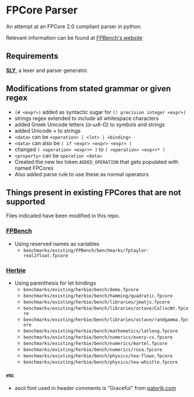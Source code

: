 # FPCore Parser
An attempt at an FPCore 2.0 compliant parser in python.

Relevant information can be found at
[FPBench's website](https://fpbench.org/spec/fpcore-2.0.html)

## Requirements
__[SLY](https://sly.readthedocs.io/en/latest/)__, a lexer and parser generator.


## Modifications from stated grammar or given regex
* `(# <expr>)` added as syntactic sugar for `(! precision integer <expr>)`
* strings regex extended to include all whitespace characters
* added Greek Unicode letters (α-ωΑ-Ω) to symbols and strings
* added Unicode × to strings
* `<data>` can be `<operation> | <let> | <binding>`
* `<data>` can also be `( if <expr> <expr> <expr> )`
* changed `( <operation> <expr>+ )` to  `( <operation> <expr>* )`
* `<property>` can be `operation <data>`
* Created the new lex token `ADDED_OPERATION` that gets populated with named FPCores
* Also added parse rule to use these as normal operators


## Things present in existing FPCores that are not supported

Files indicated have been modified in this repo.

### [FPBench](https://github.com/FPBench/FPBench)

* Using reserved names as variables
  + `benchmarks/existing/FPBench/benchmarks/fptaylor-real2float.fpcore`

### [Herbie](https://github.com/herbie-fp/herbie)

* Using parenthesis for let bindings
	+ `benchmarks/existing/herbie/bench/demo.fpcore`
	+ `benchmarks/existing/herbie/bench/hamming/quadratic.fpcore`
	+ `benchmarks/existing/herbie/bench/libraries/jmatjs.fpcore`
	+ `benchmarks/existing/herbie/bench/libraries/octave/CollocWt.fpcore`
	+ `benchmarks/existing/herbie/bench/libraries/octave/randgamma.fpcore`
	+ `benchmarks/existing/herbie/bench/mathematics/latlong.fpcore`
	+ `benchmarks/existing/herbie/bench/numerics/every-cs.fpcore`
	+ `benchmarks/existing/herbie/bench/numerics/martel.fpcore`
	+ `benchmarks/existing/herbie/bench/numerics/rosa.fpcore`
	+ `benchmarks/existing/herbie/bench/physics/tea-flows.fpcore`
	+ `benchmarks/existing/herbie/bench/physics/tea-whistle.fpcore`

#### etc
* ascii font used in header comments is "Graceful" from
[patorjk.com](https://patorjk.com/software/taag/#p=display&f=Graceful&t=Type%20Something%20)